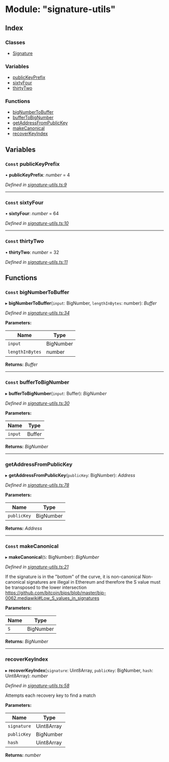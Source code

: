 # Module: "signature-utils"

## Index

### Classes

* [Signature](../classes/_signature_utils_.signature.md)

### Variables

* [publicKeyPrefix](_signature_utils_.md#const-publickeyprefix)
* [sixtyFour](_signature_utils_.md#const-sixtyfour)
* [thirtyTwo](_signature_utils_.md#const-thirtytwo)

### Functions

* [bigNumberToBuffer](_signature_utils_.md#const-bignumbertobuffer)
* [bufferToBigNumber](_signature_utils_.md#const-buffertobignumber)
* [getAddressFromPublicKey](_signature_utils_.md#getaddressfrompublickey)
* [makeCanonical](_signature_utils_.md#const-makecanonical)
* [recoverKeyIndex](_signature_utils_.md#recoverkeyindex)

## Variables

### `Const` publicKeyPrefix

• **publicKeyPrefix**: *number* = 4

*Defined in [signature-utils.ts:9](https://github.com/celo-org/celo-monorepo/blob/master/packages/sdk/wallets/wallet-hsm/src/signature-utils.ts#L9)*

___

### `Const` sixtyFour

• **sixtyFour**: *number* = 64

*Defined in [signature-utils.ts:10](https://github.com/celo-org/celo-monorepo/blob/master/packages/sdk/wallets/wallet-hsm/src/signature-utils.ts#L10)*

___

### `Const` thirtyTwo

• **thirtyTwo**: *number* = 32

*Defined in [signature-utils.ts:11](https://github.com/celo-org/celo-monorepo/blob/master/packages/sdk/wallets/wallet-hsm/src/signature-utils.ts#L11)*

## Functions

### `Const` bigNumberToBuffer

▸ **bigNumberToBuffer**(`input`: BigNumber, `lengthInBytes`: number): *Buffer*

*Defined in [signature-utils.ts:34](https://github.com/celo-org/celo-monorepo/blob/master/packages/sdk/wallets/wallet-hsm/src/signature-utils.ts#L34)*

**Parameters:**

Name | Type |
------ | ------ |
`input` | BigNumber |
`lengthInBytes` | number |

**Returns:** *Buffer*

___

### `Const` bufferToBigNumber

▸ **bufferToBigNumber**(`input`: Buffer): *BigNumber*

*Defined in [signature-utils.ts:30](https://github.com/celo-org/celo-monorepo/blob/master/packages/sdk/wallets/wallet-hsm/src/signature-utils.ts#L30)*

**Parameters:**

Name | Type |
------ | ------ |
`input` | Buffer |

**Returns:** *BigNumber*

___

###  getAddressFromPublicKey

▸ **getAddressFromPublicKey**(`publicKey`: BigNumber): *Address*

*Defined in [signature-utils.ts:78](https://github.com/celo-org/celo-monorepo/blob/master/packages/sdk/wallets/wallet-hsm/src/signature-utils.ts#L78)*

**Parameters:**

Name | Type |
------ | ------ |
`publicKey` | BigNumber |

**Returns:** *Address*

___

### `Const` makeCanonical

▸ **makeCanonical**(`S`: BigNumber): *BigNumber*

*Defined in [signature-utils.ts:21](https://github.com/celo-org/celo-monorepo/blob/master/packages/sdk/wallets/wallet-hsm/src/signature-utils.ts#L21)*

If the signature is in the "bottom" of the curve, it is non-canonical
Non-canonical signatures are illegal in Ethereum and therefore the S value
must be transposed to the lower intersection
https://github.com/bitcoin/bips/blob/master/bip-0062.mediawiki#Low_S_values_in_signatures

**Parameters:**

Name | Type |
------ | ------ |
`S` | BigNumber |

**Returns:** *BigNumber*

___

###  recoverKeyIndex

▸ **recoverKeyIndex**(`signature`: Uint8Array, `publicKey`: BigNumber, `hash`: Uint8Array): *number*

*Defined in [signature-utils.ts:58](https://github.com/celo-org/celo-monorepo/blob/master/packages/sdk/wallets/wallet-hsm/src/signature-utils.ts#L58)*

Attempts each recovery key to find a match

**Parameters:**

Name | Type |
------ | ------ |
`signature` | Uint8Array |
`publicKey` | BigNumber |
`hash` | Uint8Array |

**Returns:** *number*
